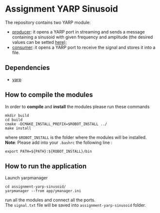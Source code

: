 # Assignment YARP Sinusoid                                                                                                                                                                                    
                                                                                                                                                                                                              
The repository contains two YARP module:                                                                                                                                                                      
* [producer](producer_module/): it opens a YARP port in streaming and sends a message containing a sinusoid with given frequency and amplitude (the desired values can be setted [here](producer_module/config/config.ini));                                                                                                                                                                                             
* [consumer](consumer_module/): it opens a YARP port to receive the signal and stores it into a file.                                                                                                         
                                                                                                                                                                                                              
## Dependencies                                                                                                                                                                                               
* [yarp](http://www.yarp.it/)                                                                                                                                                                                 
                                                                                                                                                                                                              
## How to compile the modules                                                                                                                                                                                 
In order to **compile** and **install** the modules please run these commands                                                                                                                                   
```shell                                                                                                                                                                                                      
mkdir build
cd build
cmake -DCMAKE_INSTALL_PREFIX=$ROBOT_INSTALL ../
make install
```                                                                                                                                                                                                           
where `$ROBOT_INSTALL` is the folder where the modules will be installed.                                                                                                                                     
**Note**: Please add into your `.bashrc` the following line :                                                                                                                                                 
```shell
export PATH=${PATH}:${ROBOT_INSTALL}/bin
``` 
                                                                                                                                                                                                              
## How to run the application                                                                                                                                                                                 
Launch yarpmanager                                                                                                                                                                                            
``` shell
cd assignment-yarp-sinusoid/
yarpmanager --from app/ymanager.ini
```
run all the modules and connect all the ports.                                                                                                                                                                  
The `signal.txt` file will be saved into `assignment-yarp-sinusoid` folder.                                                                                                                                   
                                                                                                                                                                                                              
                                                                                      
